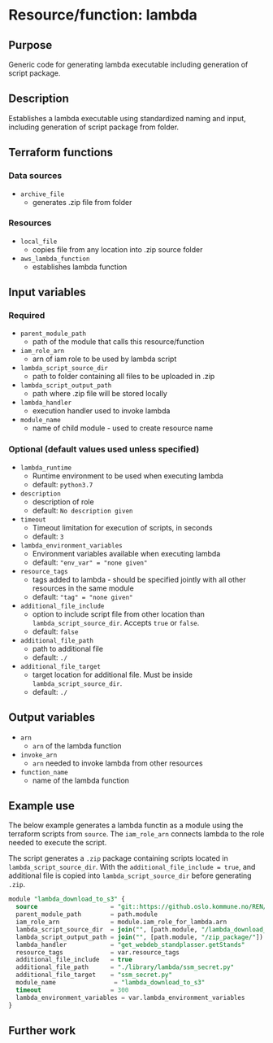 # Resource/function: lambda

## Purpose
Generic code for generating lambda executable including generation of script package.

## Description
Establishes a lambda executable using standardized naming and input, including generation of script package from folder. 

## Terraform functions

### Data sources
- `archive_file`
    - generates .zip file from folder

### Resources
- `local_file`
    - copies file from any location into .zip source folder
- `aws_lambda_function` 
    - establishes lambda function 

## Input variables
### Required
- `parent_module_path`
    - path of the module that calls this resource/function
- `iam_role_arn`
    - arn of iam role to be used by lambda script
- `lambda_script_source_dir`
    - path to folder containing all files to be uploaded in .zip
- `lambda_script_output_path`
    - path where .zip file will be stored locally
- `lambda_handler`
    - execution handler used to invoke lambda
- `module_name`
    - name of child module - used to create resource name

### Optional (default values used unless specified)
- `lambda_runtime`
    - Runtime environment to be used when executing lambda
    - default: `python3.7`
- `description`
    - description of role
    - default: `No description given`
- `timeout`
    - Timeout limitation for execution of scripts, in seconds
    - default: `3`
- `lambda_environment_variables`
    - Environment variables available when executing lambda
    - default: `"env_var" = "none given"`
- `resource_tags`
    - tags added to lambda - should be specified jointly with all other resources in the same module
    - default: `"tag" = "none given"`
- `additional_file_include`
    - option to include script file from other location than `lambda_script_source_dir`. Accepts `true` or `false`.
    - default: `false`
- `additional_file_path`
    - path to additional file
    - default: `./`
- `additional_file_target`
    - target location for additional file. Must be inside `lambda_script_source_dir`. 
    - default: `./`


## Output variables
- `arn`
    - `arn` of the lambda function
- `invoke_arn`
    - `arn` needed to invoke lambda from other resources
- `function_name`
    - name of the lambda function

## Example use
The below example generates a lambda functin as a module using the terraform scripts from `source`. The `iam_role_arn` connects lambda to the role needed to execute the script. 

The script generates a `.zip` package containing scripts located in `lambda_script_source_dir`. With the `additional_file_include = true`, and additional file is copied into `lambda_script_source_dir` before generating `.zip`. 

```sql
module "lambda_download_to_s3" {
  source                    = "git::https://github.oslo.kommune.no/REN/aws-reg-terraform-library//lambda?ref=0.17.dev"
  parent_module_path        = path.module
  iam_role_arn              = module.iam_role_for_lambda.arn
  lambda_script_source_dir  = join("", [path.module, "/lambda_download_to_s3"])
  lambda_script_output_path = join("", [path.module, "/zip_package/"])
  lambda_handler            = "get_webdeb_standplasser.getStands"
  resource_tags             = var.resource_tags
  additional_file_include   = true
  additional_file_path      = "./library/lambda/ssm_secret.py"
  additional_file_target    = "ssm_secret.py"
  module_name                = "lambda_download_to_s3"
  timeout                   = 300
  lambda_environment_variables = var.lambda_environment_variables
}
```

## Further work
